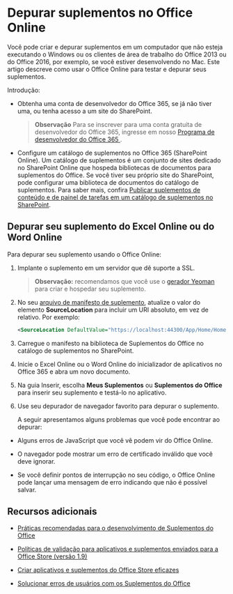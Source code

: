 
# <a name="debug-add-ins-in-office-online"></a>Depurar suplementos no Office Online


Você pode criar e depurar suplementos em um computador que não esteja executando o Windows ou os clientes de área de trabalho do Office 2013 ou do Office 2016, por exemplo, se você estiver desenvolvendo no Mac. Este artigo descreve como usar o Office Online para testar e depurar seus suplementos. 

Introdução:


- Obtenha uma conta de desenvolvedor do Office 365, se já não tiver uma, ou tenha acesso a um site do SharePoint.
    
     >**Observação**  Para se inscrever para uma conta gratuita de desenvolvedor do Office 365, ingresse em nosso [Programa de desenvolvedor do Office 365 ](https://dev.office.com/devprogram).
     
- Configure um catálogo de suplementos no Office 365 (SharePoint Online). Um catálogo de suplementos é um conjunto de sites dedicado no SharePoint Online que hospeda bibliotecas de documentos para suplementos do Office. Se você tiver seu próprio site do SharePoint, pode configurar uma biblioteca de documentos do catálogo de suplementos. Para saber mais, confira [Publicar suplementos de conteúdo e de painel de tarefas em um catálogo de suplementos no SharePoint](../publish/publish-task-pane-and-content-add-ins-to-an-add-in-catalog.md).
    

## <a name="debug-your-add-in-from-excel-online-or-word-online"></a>Depurar seu suplemento do Excel Online ou do Word Online

Para depurar seu suplemento usando o Office Online:


1. Implante o suplemento em um servidor que dê suporte a SSL.
    
     >**Observação:**  recomendamos que você use o [gerador Yeoman](https://github.com/OfficeDev/generator-office) para criar e hospedar seu suplemento.
     
2. No seu [arquivo de manifesto de suplemento](../../docs/overview/add-in-manifests.md), atualize o valor do elemento **SourceLocation** para incluir um URI absoluto, em vez de relativo. Por exemplo:
    
    ```xml
    <SourceLocation DefaultValue="https://localhost:44300/App/Home/Home.html" />
    ```
    
3. Carregue o manifesto na biblioteca de Suplementos do Office no catálogo de suplementos no SharePoint.
    
4. Inicie o Excel Online ou o Word Online do inicializador de aplicativos no Office 365 e abra um novo documento.
    
5. Na guia Inserir, escolha **Meus Suplementos** ou **Suplementos do Office** para inserir seu suplemento e testá-lo no aplicativo.
    
6. Use seu depurador de navegador favorito para depurar o suplemento.
    
    A seguir apresentamos alguns problemas que você pode encontrar ao depurar:
    
  - Alguns erros de JavaScript que você vê podem vir do Office Online.
    
  - O navegador pode mostrar um erro de certificado inválido que você deve ignorar.
    
  - Se você definir pontos de interrupção no seu código, o Office Online pode lançar uma mensagem de erro indicando que não é possível salvar.
    

## <a name="additional-resources"></a>Recursos adicionais


- [Práticas recomendadas para o desenvolvimento de Suplementos do Office](../overview/add-in-development-best-practices.md)
    
- [Políticas de validação para aplicativos e suplementos enviados para a Office Store (versão 1.9)](http://msdn.microsoft.com/library/cd90836a-523e-42f5-ab02-5123cdf9fefe%28Office.15%29.aspx)
    
- [Criar aplicativos e suplementos do Office Store eficazes](http://msdn.microsoft.com/library/c66a6e6b-2e96-458f-8f8c-2a499fe942c9%28Office.15%29.aspx)
    
- [Solucionar erros de usuários com os Suplementos do Office](../testing/testing-and-troubleshooting.md)
    
